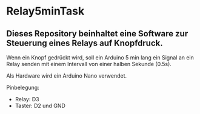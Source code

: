 # Relay5minTask
## Dieses Repository beinhaltet eine Software zur Steuerung eines Relays auf Knopfdruck.

Wenn ein Knopf gedrückt wird, soll ein Arduino 5 min lang ein Signal an ein Relay senden mit einem Intervall von einer halben Sekunde (0.5s).

Als Hardware wird ein Arduino Nano verwendet.

Pinbelegung:
<ul>
<li>Relay: D3</li>
<li>Taster: D2 und GND</li>
</ul>
